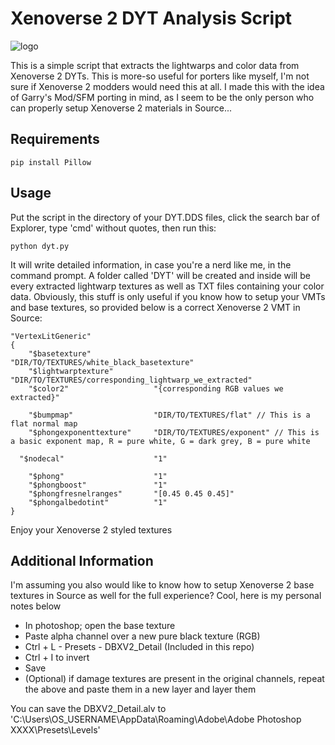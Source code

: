 # Xenoverse 2 DYT Analysis Script
![logo](https://github.com/Cpt-Hazama/Xenoverse-DYT-Analysis/assets/7193583/35689506-393a-4da9-b068-30a6b0fc4139)

This is a simple script that extracts the lightwarps and color data from Xenoverse 2 DYTs. This is more-so useful for porters like myself, I'm not sure if Xenoverse 2 modders would need this at all. I made this with the idea of Garry's Mod/SFM porting in mind, as I seem to be the only person who can properly setup Xenoverse 2 materials in Source...

## Requirements
```
pip install Pillow
```

## Usage
Put the script in the directory of your DYT.DDS files, click the search bar of Explorer, type 'cmd' without quotes, then run this:
```
python dyt.py
```
It will write detailed information, in case you're a nerd like me, in the command prompt. A folder called 'DYT' will be created and inside will be every extracted lightwarp textures as well as TXT files containing your color data. Obviously, this stuff is only useful if you know how to setup your VMTs and base textures, so provided below is a correct Xenoverse 2 VMT in Source:
```
"VertexLitGeneric"
{
	"$basetexture" 				"DIR/TO/TEXTURES/white_black_basetexture"
	"$lightwarptexture" 		"DIR/TO/TEXTURES/corresponding_lightwarp_we_extracted"
	"$color2" 					"{corresponding RGB values we extracted}"

	"$bumpmap" 					"DIR/TO/TEXTURES/flat" // This is a flat normal map
	"$phongexponenttexture" 	"DIR/TO/TEXTURES/exponent" // This is a basic exponent map, R = pure white, G = dark grey, B = pure white

  "$nodecal" 					"1"

	"$phong" 					"1"
	"$phongboost"				"1"
	"$phongfresnelranges"		"[0.45 0.45 0.45]"
	"$phongalbedotint" 			"1"
}
```

Enjoy your Xenoverse 2 styled textures

## Additional Information
I'm assuming you also would like to know how to setup Xenoverse 2 base textures in Source as well for the full experience? Cool, here is my personal notes below

- In photoshop; open the base texture
- Paste alpha channel over a new pure black texture (RGB)
- Ctrl + L - Presets - DBXV2_Detail (Included in this repo)
- Ctrl + I to invert
- Save
- (Optional) if damage textures are present in the original channels, repeat the above and paste them in a new layer and layer them

You can save the DBXV2_Detail.alv to 'C:\Users\OS_USERNAME\AppData\Roaming\Adobe\Adobe Photoshop XXXX\Presets\Levels'
